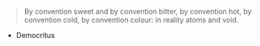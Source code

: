 > By convention sweet and by convention bitter, by convention hot, by convention cold, by convention colour: in reality atoms and void.

- Democritus
